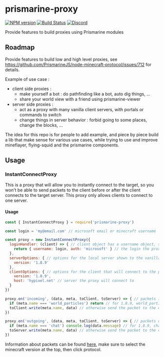 # prismarine-proxy

[![NPM version](https://img.shields.io/npm/v/prismarine-proxy.svg)](http://npmjs.com/package/prismarine-proxy)
[![Build Status](https://github.com/PrismarineJS/prismarine-proxy/workflows/CI/badge.svg)](https://github.com/PrismarineJS/prismarine-proxy/actions?query=workflow%3A%22CI%22)
[![Discord](https://img.shields.io/badge/chat-on%20discord-brightgreen.svg)](https://discord.gg/GsEFRM8)

Provide features to build proxies using Prismarine modules

## Roadmap

Provide features to build low and high level proxies, see https://github.com/PrismarineJS/node-minecraft-protocol/issues/712 for details.

Example of use case :
* client side proxies :
  * make yourself a bot : do pathfinding like a bot, auto dig things, ...
  * share your world view with a friend using prismarine-viewer
* server side proxies :
  * act as a proxy with many vanilla client servers, with portals or commands to switch
  * change things in server behavior : forbid going to some places, change the blocks, ...

The idea for this repo is for people to add example, and piece by piece build a lib that make sense for various use cases, while trying to use
and improve mineflayer, flying-squid and the prismarine components.

## Usage

### InstantConnectProxy

This is a proxy that will allow you to instantly connect to the target, so you won't be able to send packets to the client before or after the client connects to the target server. This proxy only allows clients to connect to one server.

#### Usage

```js
const { InstantConnectProxy } = require('prismarine-proxy')

const login = 'my@email.com' // microsoft email or minecraft username

const proxy = new InstantConnectProxy({
  loginHandler: (client) => { // client object has a username object, so you can store usernames with their respective logins
    return { username: login, auth: 'microsoft' } // the login the proxy will connect to the server with
  },
  serverOptions: { // options for the local server shown to the vanilla client
    version: '1.8.9'
  },
  clientOptions: { // options for the client that will connect to the proxied server
    version: '1.8.9',
    host: 'hypixel.net' // server the proxy will connect to
  }
})

proxy.on('incoming', (data, meta, toClient, toServer) => { // packets incoming from the server to the client
  if (meta.name === 'world_particles') return // for 1.8.9, world_particles is the packet that contains particles, so by returning here, the client connected to the proxy won't get any particles
  toClient.write(meta.name, data) // otherwise send the packet to the client
})

proxy.on('outgoing', (data, meta, toClient, toServer) => { // packets outgoing from the client to the server
  if (meta.name === 'chat') console.log(data.message) // for 1.8.9, chat is the packet that the client sends to send a chat message to the server, so by using console.log, we can sniff the message before it hits the server, and even return early so it wouldn't hit the server
  toServer.write(meta.name, data) // otherwise send the packet to the client
})
```

Information about packets can be found [here](https://prismarinejs.github.io/minecraft-data/), make sure to select the minecraft version at the top, then click protocol.

